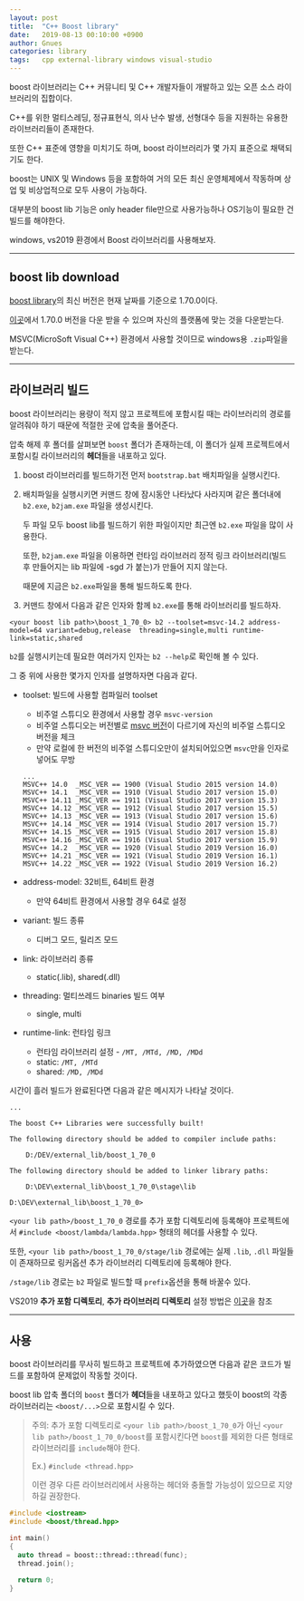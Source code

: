 ```yaml
---
layout: post
title:  "C++ Boost library"
date:   2019-08-13 00:10:00 +0900
author: Gnues
categories: library
tags:	cpp external-library windows visual-studio
---
```


boost 라이브러리는 C++ 커뮤니티 및 C++ 개발자들이 개발하고 있는 오픈 소스 라이브러리의 집합이다.

C++를 위한 멀티스레딩, 정규표현식, 의사 난수 발생, 선형대수 등을 지원하는 유용한 라이브러리들이 존재한다.

또한 C++ 표준에 영향을 미치기도 하며, boost 라이브러리가 몇 가지 표준으로 채택되기도 한다.

boost는 UNIX 및 Windows 등을 포함하여 거의 모든 최신 운영체제에서 작동하며 상업 및 비상업적으로 모두 사용이 가능하다.

대부분의 boost lib 기능은 only header file만으로 사용가능하나 OS기능이 필요한 건 빌드를 해야한다.

windows, vs2019 환경에서 Boost 라이브러리를 사용해보자.

***

## boost lib download

[boost library](https://www.boost.org/)의 최신 버전은 현재 날짜를 기준으로 1.70.0이다.

[이곳](https://www.boost.org/users/history/version_1_70_0.html)에서 1.70.0 버전을 다운 받을 수 있으며 자신의 플랫폼에 맞는 것을 다운받는다.

MSVC(MicroSoft Visual C++) 환경에서 사용할 것이므로 windows용 `.zip`파일을 받는다.

***

## 라이브러리 빌드

boost 라이브러리는 용량이 적지 않고 프로젝트에 포함시킬 때는 라이브러리의 경로를 알려줘야 하기 때문에 적절한 곳에 압축을 풀어준다.

압축 해제 후 폴더를 살펴보면 `boost` 폴더가 존재하는데, 이 폴더가 실제 프로젝트에서 포함시킬 라이브러리의 **헤더**들을 내포하고 있다.

1. boost 라이브러리를 빌드하기전 먼저 `bootstrap.bat` 배치파일을 실행시킨다.

2. 배치파일을 실행시키면 커맨드 창에 잠시동안 나타났다 사라지며 같은 폴더내에 `b2.exe`, `b2jam.exe` 파일을 생성시킨다.

    두 파일 모두 boost lib를 빌드하기 위한 파일이지만 최근엔 `b2.exe` 파일을 많이 사용한다.

    또한, `b2jam.exe` 파일을 이용하면 런타임 라이브러리 정적 링크 라이브러리(빌드 후 만들어지는 lib 파일에 -sgd 가 붙는)가 만들어 지지 않는다.

    때문에 지금은 `b2.exe`파일을 통해 빌드하도록 한다.

3. 커맨드 창에서 다음과 같은 인자와 함께 `b2.exe`를 통해 라이브러리를 빌드하자.

```text
<your boost lib path>\boost_1_70_0> b2 --toolset=msvc-14.2 address-model=64 variant=debug,release  threading=single,multi runtime-link=static,shared
```

`b2`를 실행시키는데 필요한 여러가지 인자는 `b2 --help`로 확인해 볼 수 있다.

그 중 위에 사용한 몇가지 인자를 설명하자면 다음과 같다.

- toolset: 빌드에 사용할 컴파일러 toolset
  - 비주얼 스튜디오 환경에서 사용할 경우 `msvc-version`
  - 비주얼 스튜디오는 버전별로 [msvc 버전](https://en.wikipedia.org/wiki/Microsoft_Visual_C%2B%2B)이 다르기에 자신의 비주얼 스튜디오 버전을 체크
  - 만약 로컬에 한 버전의 비주얼 스튜디오만이 설치되어있으면 `msvc`만을 인자로 넣어도 무방

  ```text
  ...
  MSVC++ 14.0  _MSC_VER == 1900 (Visual Studio 2015 version 14.0)
  MSVC++ 14.1  _MSC_VER == 1910 (Visual Studio 2017 version 15.0)
  MSVC++ 14.11 _MSC_VER == 1911 (Visual Studio 2017 version 15.3)
  MSVC++ 14.12 _MSC_VER == 1912 (Visual Studio 2017 version 15.5)
  MSVC++ 14.13 _MSC_VER == 1913 (Visual Studio 2017 version 15.6)
  MSVC++ 14.14 _MSC_VER == 1914 (Visual Studio 2017 version 15.7)
  MSVC++ 14.15 _MSC_VER == 1915 (Visual Studio 2017 version 15.8)
  MSVC++ 14.16 _MSC_VER == 1916 (Visual Studio 2017 version 15.9)
  MSVC++ 14.2  _MSC_VER == 1920 (Visual Studio 2019 Version 16.0)
  MSVC++ 14.21 _MSC_VER == 1921 (Visual Studio 2019 Version 16.1)
  MSVC++ 14.22 _MSC_VER == 1922 (Visual Studio 2019 Version 16.2)
  ```

- address-model: 32비트, 64비트 환경
  - 만약 64비트 환경에서 사용할 경우 64로 설정

- variant: 빌드 종류
  - 디버그 모드, 릴리즈 모드

- link: 라이브러리 종류
  - static(.lib), shared(.dll)

- threading: 멀티쓰레드 binaries 빌드 여부
  - single, multi

- runtime-link: 런타임 링크
  - 런타임 라이브러리 설정 - `/MT, /MTd, /MD, /MDd`
  - static: `/MT, /MTd`
  - shared: `/MD, /MDd`

시간이 흘러 빌드가 완료된다면 다음과 같은 메시지가 나타날 것이다.

```text
...

The boost C++ Libraries were successfully built!

The following directory should be added to compiler include paths:

    D:/DEV/external_lib/boost_1_70_0

The following directory should be added to linker library paths:

    D:\DEV\external_lib\boost_1_70_0\stage\lib

D:\DEV\external_lib\boost_1_70_0>
```

`<your lib path>/boost_1_70_0` 경로를 추가 포함 디렉토리에 등록해야 프로젝트에서 `#include <boost/lambda/lambda.hpp>` 형태의 헤더를 사용할 수 있다.

또한, `<your lib path>/boost_1_70_0/stage/lib` 경로에는 실제 `.lib`, `.dll` 파일들이 존재하므로 링커옵션 추가 라이브러리 디렉토리에 등록해야 한다.

`/stage/lib` 경로는 `b2` 파일로 빌드할 때 `prefix`옵션을 통해 바꿀수 있다.

VS2019 **추가 포함 디렉토리**, **추가 라이브러리 디렉토리** 설정 방법은 [이곳][externalLibPost]을 참조

***

## 사용

boost 라이브러리를 무사히 빌드하고 프로젝트에 추가하였으면 다음과 같은 코드가 빌드를 포함하여 문제없이 작동할 것이다.

boost lib 압축 폴더의 `boost` 폴더가 **헤더**들을 내포하고 있다고 했듯이 boost의 각종 라이브러리는 `<boost/...>`으로 포함시킬 수 있다.

> 주의: 추가 포함 디렉토리로 `<your lib path>/boost_1_70_0`가 아닌 `<your lib path>/boost_1_70_0/boost`를 포함시킨다면 `boost`를 제외한 다른 형태로 라이브러리를 `include`해야 한다.
>
> Ex.) `#include <thread.hpp>`
>
> 이런 경우 다른 라이브러리에서 사용하는 헤더와 충돌할 가능성이 있으므로 지양하길 권장한다.

```cpp
#include <iostream>
#include <boost/thread.hpp>

int main()
{
  auto thread = boost::thread::thread(func);
  thread.join();

  return 0;
}
```

[externalLibPost]: https://gnueskob.github.io/editor/2019/08/11/external-lib.html
